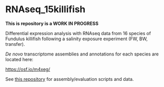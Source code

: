 # RNAseq_15killifish

**This is repository is a WORK IN PROGRESS**

Differential expression analysis with RNAseq data from 16 species of Fundulus killifish following a salinity exposure experiment (FW, BW, transfer). 

*De novo* transcriptome assemblies and annotations for each species are located here:

https://osf.io/m4xeg/

See [this repository](https://github.com/ljcohen/osmotic) for assembly/evaluation scripts and data.

